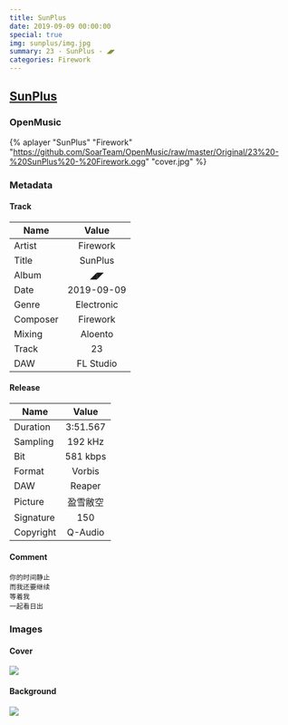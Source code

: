 ```yaml
---
title: SunPlus
date: 2019-09-09 00:00:00
special: true
img: sunplus/img.jpg
summary: 23 - SunPlus - ◢◤
categories: Firework
---
```


## [SunPlus](https://github.com/SoarTeam/OpenMusic/raw/master/Original/23%20-%20SunPlus%20-%20Firework.ogg)

### OpenMusic
{% aplayer "SunPlus" "Firework" "https://github.com/SoarTeam/OpenMusic/raw/master/Original/23%20-%20SunPlus%20-%20Firework.ogg" "cover.jpg" %}

### Metadata
#### Track

Name|Value
---|:--:
Artist|Firework
Title|SunPlus
Album|◢◤
Date|2019-09-09
Genre|Electronic
Composer|Firework
Mixing|Aloento
Track|23
DAW|FL Studio

#### Release

Name|Value
---|:--:
Duration|3:51.567
Sampling|192 kHz
Bit|581 kbps
Format|Vorbis
DAW|Reaper
Picture|盈雪敝空
Signature|150
Copyright|Q-Audio

#### Comment
``` text
你的时间静止
而我还要继续
等着我
一起看日出
```

### Images
#### Cover
![](cover.jpg)

#### Background
![](img.jpg)
